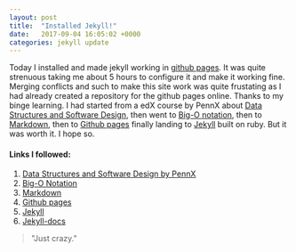 ```yaml
---
layout: post
title:  "Installed Jekyll!"
date:   2017-09-04 16:05:02 +0000
categories: jekyll update
---
```

Today I installed and made jekyll working in [github pages][github-pages]. It was quite strenuous taking me about 5 hours to configure it and make it working fine. Merging conflicts and such to make this site work was quite frustating as I had already created a repository for the github pages online. Thanks to my binge learning. I had started from a edX course by PennX about [Data Structures and Software Design][edx-link], then went to [Big-O notation][bigo-link], then to [Markdown][markdown-link], then to [Github pages][github-pages] finally landing to [Jekyll][jekyll-link] built on ruby.  But it was worth it. I hope so.

#### Links I  followed:
1. [Data Structures and Software Design by PennX][edx-link]
2. [Big-O Notation][bigo-link]
3. [Markdown][markdown-link]
4. [Github pages][github-pages]
5. [Jekyll][jekyll-link]
6. [Jekyll-docs][jekyll-docs]

> "Just crazy."

[jekyll-docs]: https://jekyllrb.com/docs/home
[edx-link]: https://www.edx.org/course/data-structures-software-design-pennx-sd2x
[bigo-link]: https://www.interviewcake.com/article/java/big-o-notation-time-and-space-complexity
[markdown-link]: https://daringfireball.net/projects/markdown/
[github-pages]: https://pages.github.com/
[jekyll-link]: https://jekyllrb.com
